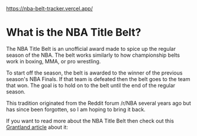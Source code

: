 https://nba-belt-tracker.vercel.app/

# What is the NBA Title Belt?
The NBA Title Belt is an unofficial award made to spice up the regular season of the NBA. The belt works similarly to how championship belts work in boxing, MMA, or pro wrestling.

To start off the season, the belt is awarded to the winner of the previous season's NBA Finals. If that team is defeated then the belt goes to the team that won. The goal is to hold on to the belt until the end of the regular season.

This tradition originated from the Reddit forum /r/NBA several years ago but has since been forgotten, so I am hoping to bring it back. 

If you want to read more about the NBA Title Belt then check out this [Grantland article](http://grantland.com/the-triangle/introducing-the-nba-regular-season-championship-belt/) about it: